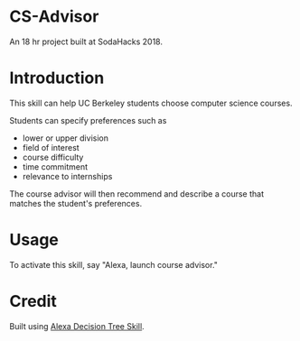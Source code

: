 # CS-Advisor
An 18 hr project built at SodaHacks 2018.

# Introduction
This skill can help UC Berkeley students choose computer science courses. 

Students can specify preferences such as 
* lower or upper division
* field of interest
* course difficulty 
* time commitment
* relevance to internships

The course advisor will then recommend and describe a course that matches the student's preferences.

# Usage

To activate this skill, say "Alexa, launch course advisor."

# Credit

Built using [Alexa Decision Tree Skill](https://github.com/alexa/skill-sample-nodejs-decision-tree/blob/master/instructions/1-voice-user-interface.md).
